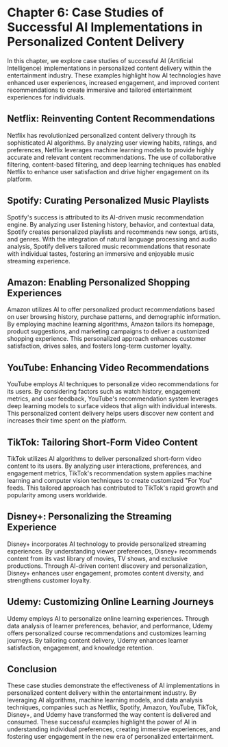 Chapter 6: Case Studies of Successful AI Implementations in Personalized Content Delivery
=========================================================================================

In this chapter, we explore case studies of successful AI (Artificial Intelligence) implementations in personalized content delivery within the entertainment industry. These examples highlight how AI technologies have enhanced user experiences, increased engagement, and improved content recommendations to create immersive and tailored entertainment experiences for individuals.

Netflix: Reinventing Content Recommendations
--------------------------------------------

Netflix has revolutionized personalized content delivery through its sophisticated AI algorithms. By analyzing user viewing habits, ratings, and preferences, Netflix leverages machine learning models to provide highly accurate and relevant content recommendations. The use of collaborative filtering, content-based filtering, and deep learning techniques has enabled Netflix to enhance user satisfaction and drive higher engagement on its platform.

Spotify: Curating Personalized Music Playlists
----------------------------------------------

Spotify's success is attributed to its AI-driven music recommendation engine. By analyzing user listening history, behavior, and contextual data, Spotify creates personalized playlists and recommends new songs, artists, and genres. With the integration of natural language processing and audio analysis, Spotify delivers tailored music recommendations that resonate with individual tastes, fostering an immersive and enjoyable music streaming experience.

Amazon: Enabling Personalized Shopping Experiences
--------------------------------------------------

Amazon utilizes AI to offer personalized product recommendations based on user browsing history, purchase patterns, and demographic information. By employing machine learning algorithms, Amazon tailors its homepage, product suggestions, and marketing campaigns to deliver a customized shopping experience. This personalized approach enhances customer satisfaction, drives sales, and fosters long-term customer loyalty.

YouTube: Enhancing Video Recommendations
----------------------------------------

YouTube employs AI techniques to personalize video recommendations for its users. By considering factors such as watch history, engagement metrics, and user feedback, YouTube's recommendation system leverages deep learning models to surface videos that align with individual interests. This personalized content delivery helps users discover new content and increases their time spent on the platform.

TikTok: Tailoring Short-Form Video Content
------------------------------------------

TikTok utilizes AI algorithms to deliver personalized short-form video content to its users. By analyzing user interactions, preferences, and engagement metrics, TikTok's recommendation system applies machine learning and computer vision techniques to create customized "For You" feeds. This tailored approach has contributed to TikTok's rapid growth and popularity among users worldwide.

Disney+: Personalizing the Streaming Experience
-----------------------------------------------

Disney+ incorporates AI technology to provide personalized streaming experiences. By understanding viewer preferences, Disney+ recommends content from its vast library of movies, TV shows, and exclusive productions. Through AI-driven content discovery and personalization, Disney+ enhances user engagement, promotes content diversity, and strengthens customer loyalty.

Udemy: Customizing Online Learning Journeys
-------------------------------------------

Udemy employs AI to personalize online learning experiences. Through data analysis of learner preferences, behavior, and performance, Udemy offers personalized course recommendations and customizes learning journeys. By tailoring content delivery, Udemy enhances learner satisfaction, engagement, and knowledge retention.

Conclusion
----------

These case studies demonstrate the effectiveness of AI implementations in personalized content delivery within the entertainment industry. By leveraging AI algorithms, machine learning models, and data analysis techniques, companies such as Netflix, Spotify, Amazon, YouTube, TikTok, Disney+, and Udemy have transformed the way content is delivered and consumed. These successful examples highlight the power of AI in understanding individual preferences, creating immersive experiences, and fostering user engagement in the new era of personalized entertainment.
